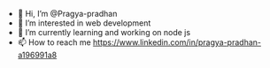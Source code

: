 - 👋 Hi, I’m @Pragya-pradhan
- 👀 I’m interested in web development
- 🌱 I’m currently learning and working on node js
- 📫 How to reach me https://www.linkedin.com/in/pragya-pradhan-a196991a8

<!---
Pragya-pradhan/Pragya-pradhan is a ✨ special ✨ repository because its `README.md` (this file) appears on your GitHub profile.
You can click the Preview link to take a look at your changes.
--->
